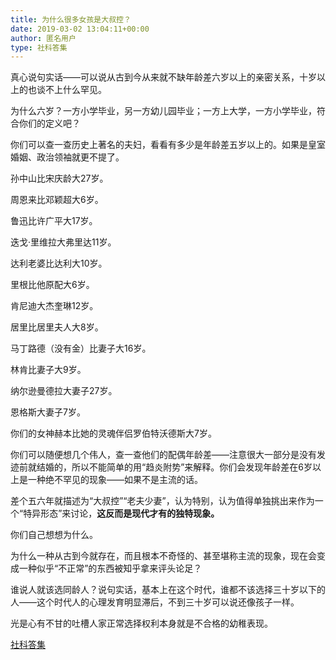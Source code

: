 ```yaml
---
title: 为什么很多女孩是大叔控？
date: 2019-03-02 13:04:11+00:00
author: 匿名用户
type: 社科答集
---
```

真心说句实话——可以说从古到今从来就不缺年龄差六岁以上的亲密关系，十岁以上的也谈不上什么罕见。

为什么六岁？一方小学毕业，另一方幼儿园毕业；一方上大学，一方小学毕业，符合你们的定义吧？

你们可以查一查历史上著名的夫妇，看看有多少是年龄差五岁以上的。如果是皇室婚姻、政治领袖就更不提了。

孙中山比宋庆龄大27岁。

周恩来比邓颖超大6岁。

鲁迅比许广平大17岁。

迭戈·里维拉大弗里达11岁。

达利老婆比达利大10岁。

里根比他原配大6岁。

肯尼迪大杰奎琳12岁。

居里比居里夫人大8岁。

马丁路德（没有金）比妻子大16岁。

林肯比妻子大9岁。

纳尔逊曼德拉大妻子27岁。

恩格斯大妻子7岁。

你们的女神赫本比她的灵魂伴侣罗伯特沃德斯大7岁。

你们可以随便想几个伟人，查一查他们的配偶年龄差——注意很大一部分是没有发迹前就结婚的，所以不能简单的用“趋炎附势”来解释。你们会发现年龄差在6岁以上是一种绝不罕见的现象——如果不是主流的话。

差个五六年就描述为“大叔控”“老夫少妻”，认为特别，认为值得单独挑出来作为一个“特异形态”来讨论，**这反而是现代才有的独特现象。**

你们自己想想为什么。

为什么一种从古到今就存在，而且根本不奇怪的、甚至堪称主流的现象，现在会变成一种似乎“不正常”的东西被知乎拿来评头论足？

谁说人就该选同龄人？说句实话，基本上在这个时代，谁都不该选择三十岁以下的人——这个时代人的心理发育明显滞后，不到三十岁可以说还像孩子一样。

光是心有不甘的吐槽人家正常选择权利本身就是不合格的幼稚表现。

[社科答集](https://zhihu.com/collection/304176992)

